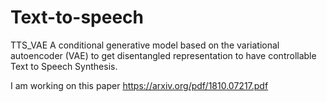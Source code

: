 # Text-to-speech
TTS_VAE
A conditional generative model based on the variational autoencoder (VAE) to get disentangled representation to have controllable Text to Speech Synthesis.

I am working on this paper https://arxiv.org/pdf/1810.07217.pdf
